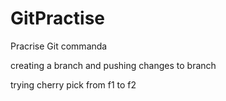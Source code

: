 # GitPractise

Pracrise Git commanda

creating a branch and pushing changes to branch

trying cherry pick from f1 to f2